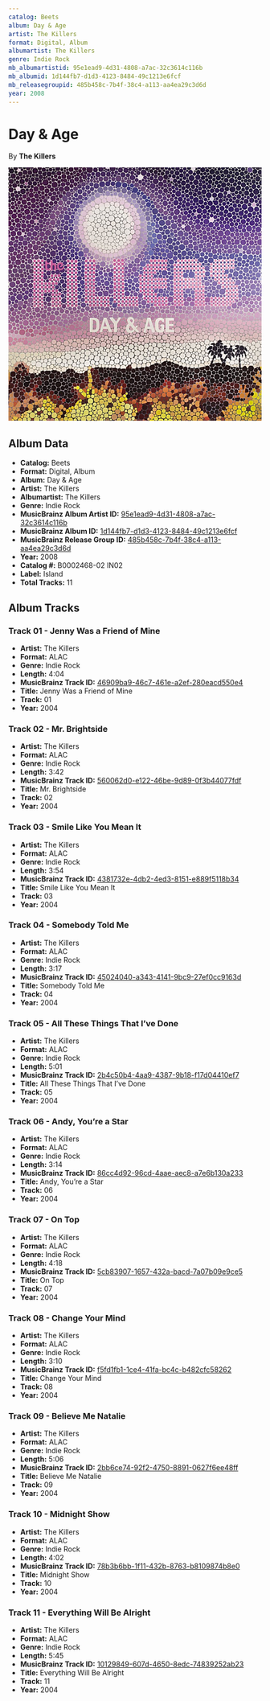 ```yaml
---
catalog: Beets
album: Day & Age
artist: The Killers
format: Digital, Album
albumartist: The Killers
genre: Indie Rock
mb_albumartistid: 95e1ead9-4d31-4808-a7ac-32c3614c116b
mb_albumid: 1d144fb7-d1d3-4123-8484-49c1213e6fcf
mb_releasegroupid: 485b458c-7b4f-38c4-a113-aa4ea29c3d6d
year: 2008
---
```


# Day & Age

By **The Killers**

![](../../assets/beetscovers/The_Killers-Day_and_Age.jpg)

## Album Data

- **Catalog:** Beets
- **Format:** Digital, Album
- **Album:** Day & Age
- **Artist:** The Killers
- **Albumartist:** The Killers
- **Genre:** Indie Rock
- **MusicBrainz Album Artist ID:** [95e1ead9-4d31-4808-a7ac-32c3614c116b](https://musicbrainz.org/artist/95e1ead9-4d31-4808-a7ac-32c3614c116b)
- **MusicBrainz Album ID:** [1d144fb7-d1d3-4123-8484-49c1213e6fcf](https://musicbrainz.org/release/1d144fb7-d1d3-4123-8484-49c1213e6fcf)
- **MusicBrainz Release Group ID:** [485b458c-7b4f-38c4-a113-aa4ea29c3d6d](https://musicbrainz.org/release-group/485b458c-7b4f-38c4-a113-aa4ea29c3d6d)
- **Year:** 2008
- **Catalog #:** B0002468-02 IN02
- **Label:** Island
- **Total Tracks:** 11

## Album Tracks

### Track 01 - Jenny Was a Friend of Mine

- **Artist:** The Killers
- **Format:** ALAC
- **Genre:** Indie Rock
- **Length:** 4:04
- **MusicBrainz Track ID:** [46909ba9-46c7-461e-a2ef-280eacd550e4](https://musicbrainz.org/recording/46909ba9-46c7-461e-a2ef-280eacd550e4)
- **Title:** Jenny Was a Friend of Mine
- **Track:** 01
- **Year:** 2004

### Track 02 - Mr. Brightside

- **Artist:** The Killers
- **Format:** ALAC
- **Genre:** Indie Rock
- **Length:** 3:42
- **MusicBrainz Track ID:** [560062d0-e122-46be-9d89-0f3b44077fdf](https://musicbrainz.org/recording/560062d0-e122-46be-9d89-0f3b44077fdf)
- **Title:** Mr. Brightside
- **Track:** 02
- **Year:** 2004

### Track 03 - Smile Like You Mean It

- **Artist:** The Killers
- **Format:** ALAC
- **Genre:** Indie Rock
- **Length:** 3:54
- **MusicBrainz Track ID:** [4381732e-4db2-4ed3-8151-e889f5118b34](https://musicbrainz.org/recording/4381732e-4db2-4ed3-8151-e889f5118b34)
- **Title:** Smile Like You Mean It
- **Track:** 03
- **Year:** 2004

### Track 04 - Somebody Told Me

- **Artist:** The Killers
- **Format:** ALAC
- **Genre:** Indie Rock
- **Length:** 3:17
- **MusicBrainz Track ID:** [45024040-a343-4141-9bc9-27ef0cc9163d](https://musicbrainz.org/recording/45024040-a343-4141-9bc9-27ef0cc9163d)
- **Title:** Somebody Told Me
- **Track:** 04
- **Year:** 2004

### Track 05 - All These Things That I’ve Done

- **Artist:** The Killers
- **Format:** ALAC
- **Genre:** Indie Rock
- **Length:** 5:01
- **MusicBrainz Track ID:** [2b4c50b4-4aa9-4387-9b18-f17d04410ef7](https://musicbrainz.org/recording/2b4c50b4-4aa9-4387-9b18-f17d04410ef7)
- **Title:** All These Things That I’ve Done
- **Track:** 05
- **Year:** 2004

### Track 06 - Andy, You’re a Star

- **Artist:** The Killers
- **Format:** ALAC
- **Genre:** Indie Rock
- **Length:** 3:14
- **MusicBrainz Track ID:** [86cc4d92-96cd-4aae-aec8-a7e6b130a233](https://musicbrainz.org/recording/86cc4d92-96cd-4aae-aec8-a7e6b130a233)
- **Title:** Andy, You’re a Star
- **Track:** 06
- **Year:** 2004

### Track 07 - On Top

- **Artist:** The Killers
- **Format:** ALAC
- **Genre:** Indie Rock
- **Length:** 4:18
- **MusicBrainz Track ID:** [5cb83907-1657-432a-bacd-7a07b09e9ce5](https://musicbrainz.org/recording/5cb83907-1657-432a-bacd-7a07b09e9ce5)
- **Title:** On Top
- **Track:** 07
- **Year:** 2004

### Track 08 - Change Your Mind

- **Artist:** The Killers
- **Format:** ALAC
- **Genre:** Indie Rock
- **Length:** 3:10
- **MusicBrainz Track ID:** [f5fd1fb1-1ce4-41fa-bc4c-b482cfc58262](https://musicbrainz.org/recording/f5fd1fb1-1ce4-41fa-bc4c-b482cfc58262)
- **Title:** Change Your Mind
- **Track:** 08
- **Year:** 2004

### Track 09 - Believe Me Natalie

- **Artist:** The Killers
- **Format:** ALAC
- **Genre:** Indie Rock
- **Length:** 5:06
- **MusicBrainz Track ID:** [2bb6ce74-92f2-4750-8891-0627f6ee48ff](https://musicbrainz.org/recording/2bb6ce74-92f2-4750-8891-0627f6ee48ff)
- **Title:** Believe Me Natalie
- **Track:** 09
- **Year:** 2004

### Track 10 - Midnight Show

- **Artist:** The Killers
- **Format:** ALAC
- **Genre:** Indie Rock
- **Length:** 4:02
- **MusicBrainz Track ID:** [78b3b6bb-1f11-432b-8763-b8109874b8e0](https://musicbrainz.org/recording/78b3b6bb-1f11-432b-8763-b8109874b8e0)
- **Title:** Midnight Show
- **Track:** 10
- **Year:** 2004

### Track 11 - Everything Will Be Alright

- **Artist:** The Killers
- **Format:** ALAC
- **Genre:** Indie Rock
- **Length:** 5:45
- **MusicBrainz Track ID:** [10129849-607d-4650-8edc-74839252ab23](https://musicbrainz.org/recording/10129849-607d-4650-8edc-74839252ab23)
- **Title:** Everything Will Be Alright
- **Track:** 11
- **Year:** 2004

